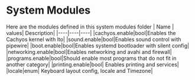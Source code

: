 # System Modules

Here are the modules defined in this system modules folder 
| Name | values| Description|
|----|----|----|
|cachyos.enable|bool|Enables the Cachyos kernel with lto|
|sound.enable|bool|Enables sound control with pipewire|
|boot.enable|bool|Enables systemd bootloader with silent config|
|networking.enable|bool|Enables networking and avahi and firewall|
|programs.enable|bool|Should enable most programs that do not fit in another category|
|printing.enable|bool| Enables printing and services|
|locale|enum| Keyboard layout config, locale and Timezone|
 